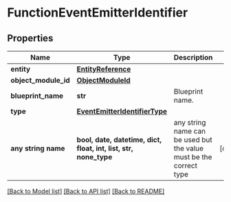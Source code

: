 # FunctionEventEmitterIdentifier


## Properties
Name | Type | Description | Notes
------------ | ------------- | ------------- | -------------
**entity** | [**EntityReference**](EntityReference.md) |  | 
**object_module_id** | [**ObjectModuleId**](ObjectModuleId.md) |  | 
**blueprint_name** | **str** | Blueprint name. | 
**type** | [**EventEmitterIdentifierType**](EventEmitterIdentifierType.md) |  | 
**any string name** | **bool, date, datetime, dict, float, int, list, str, none_type** | any string name can be used but the value must be the correct type | [optional]

[[Back to Model list]](../README.md#documentation-for-models) [[Back to API list]](../README.md#documentation-for-api-endpoints) [[Back to README]](../README.md)


